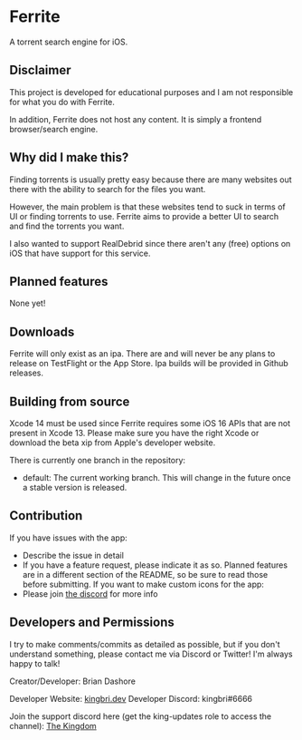# Ferrite

A torrent search engine for iOS.

## Disclaimer

This project is developed for educational purposes and I am not responsible for what you do with Ferrite.

In addition, Ferrite does not host any content. It is simply a frontend browser/search engine.

## Why did I make this?

Finding torrents is usually pretty easy because there are many websites out there with the ability to search for the files you want.

However, the main problem is that these websites tend to suck in terms of UI or finding torrents to use. Ferrite aims to provide a better UI to search and find the torrents you want.

I also wanted to support RealDebrid since there aren't any (free) options on iOS that have support for this service.

## Planned features

None yet!

## Downloads

Ferrite will only exist as an ipa. There are and will never be any plans to release on TestFlight or the App Store. Ipa builds will be provided in Github releases.

## Building from source

Xcode 14 must be used since Ferrite requires some iOS 16 APIs that are not present in Xcode 13. Please make sure you have the right Xcode or download the beta xip from Apple's developer website.

There is currently one branch in the repository:

- default: The current working branch. This will change in the future once a stable version is released.

## Contribution

If you have issues with the app:

- Describe the issue in detail
- If you have a feature request, please indicate it as so. Planned features are in a different section of the README, so be sure to read those before submitting.
  If you want to make custom icons for the app:
- Please join [the discord](https://discord.gg/pswt7by) for more info

## Developers and Permissions

I try to make comments/commits as detailed as possible, but if you don't understand something, please contact me via Discord or Twitter! I'm always happy to talk!

Creator/Developer: Brian Dashore

Developer Website: [kingbri.dev](https://kingbri.dev) Developer Discord: kingbri#6666

Join the support discord here (get the king-updates role to access the channel): [The Kingdom](https://discord.gg/pswt7by)


